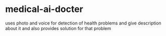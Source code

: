 # medical-ai-docter
uses photo and voice for detection of health problems and give description about it and also provides solution for that problem
